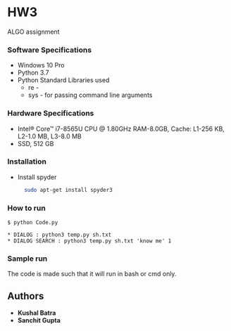 # HW3
ALGO assignment

### Software Specifications

* Windows 10 Pro
* Python 3.7
* Python Standard Libraries used
    * re - 
    * sys - for passing command line arguments

### Hardware Specifications

* Intel® Core™ i7-8565U CPU @ 1.80GHz RAM-8.0GB, Cache: L1-256 KB, L2-1.0 MB, L3-8.0 MB
* SSD, 512 GB


### Installation
* Install spyder
  ```bash
    sudo apt-get install spyder3
  ```
### How to run
```
$ python Code.py
```
    * DIALOG : python3 temp.py sh.txt
    * DIALOG SEARCH : python3 temp.py sh.txt 'know me' 1

### Sample run
The code is made such that it will run in bash or cmd only.



## Authors

* **Kushal Batra**
* **Sanchit Gupta**
